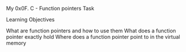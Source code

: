 My 0x0F. C - Function pointers Task

Learning Objectives

What are function pointers and how to use them
What does a function pointer exactly hold
Where does a function pointer point to in the virtual memory
